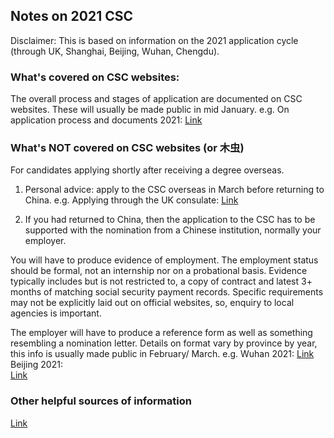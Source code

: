 ## Notes on 2021 CSC 

Disclaimer:
This is based on information on the 2021 application cycle (through UK, Shanghai, Beijing, Wuhan, Chengdu).


### What's covered on CSC websites:
The overall process and stages of application are documented on CSC websites. These will usually be made public in mid January.
e.g. On application process and documents 2021:
[Link](https://www.csc.edu.cn/article/1955)

### What's NOT covered on CSC websites (or 木虫)
For candidates applying shortly after receiving a degree overseas.

1) Personal advice: apply to the CSC overseas in March before returning to China.
e.g.  Applying through the UK consulate:
[Link](http://england.lxgz.org.cn/publish/portal132/tab6690/info144506.htm)

2) If you had returned to China,  then the application to the CSC has to be supported with the nomination from a Chinese institution, normally your employer. 

You will have to produce evidence of employment. The employment status should be formal, not an internship nor on a probational basis. Evidence typically includes but is not restricted to, a copy of contract and latest 3+ months of matching social security payment records. Specific requirements may not be explicitly laid out on official websites, so, enquiry to local agencies is important. 

The employer will have to produce a reference form as well as something resembling a nomination letter. Details on format vary by province by year, this info is usually made public in February/ March. 
e.g. Wuhan 2021:  [Link](http://jyt.hubei.gov.cn/zfxxgk/zc_GK2020/qtzdgkwj_GK2020/202103/t20210302_3370919.shtml)       
Beijing 2021:   
[Link](https://www.8610hr.cn/docs/hxfw/gplx/pc_gplx.html)

### Other helpful sources of information

[Link](https://zhuanlan.zhihu.com/p/107347132)




